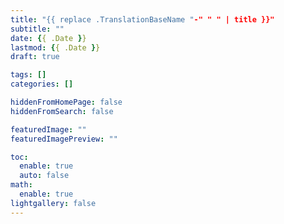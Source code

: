 ```yaml
---
title: "{{ replace .TranslationBaseName "-" " " | title }}"
subtitle: ""
date: {{ .Date }}
lastmod: {{ .Date }}
draft: true

tags: []
categories: []

hiddenFromHomePage: false
hiddenFromSearch: false

featuredImage: ""
featuredImagePreview: ""

toc:
  enable: true
  auto: false
math:
  enable: true
lightgallery: false
---
```


<!--more-->
